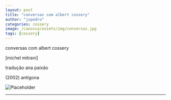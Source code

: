 ```yaml
---
layout: post
title: "conversas com albert cossery"
author: "jxpedro"
categories: cossery
image: /canossa/assets/img/conversas.jpg
tags: [cossery]
---
```


<p >conversas com albert cossery</p>
<p>[michel mitrani]</p> 
<p>tradução ana paixão</p> 
<p>(2002) antígona</p>

![Placeholder](/canossa/assets/img/conversas.jpg)

<p></p>

<hr/>